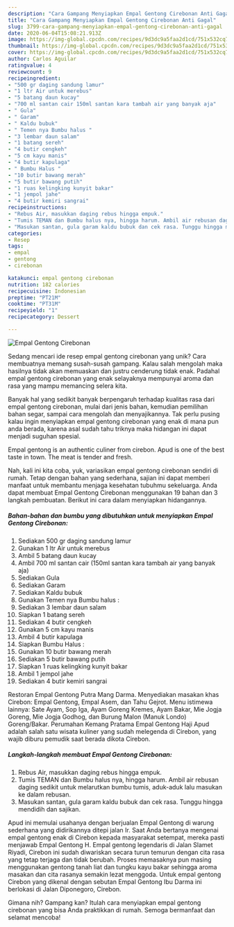 ```yaml
---
description: "Cara Gampang Menyiapkan Empal Gentong Cirebonan Anti Gagal"
title: "Cara Gampang Menyiapkan Empal Gentong Cirebonan Anti Gagal"
slug: 3799-cara-gampang-menyiapkan-empal-gentong-cirebonan-anti-gagal
date: 2020-06-04T15:08:21.913Z
image: https://img-global.cpcdn.com/recipes/9d3dc9a5faa2d1cd/751x532cq70/empal-gentong-cirebonan-foto-resep-utama.jpg
thumbnail: https://img-global.cpcdn.com/recipes/9d3dc9a5faa2d1cd/751x532cq70/empal-gentong-cirebonan-foto-resep-utama.jpg
cover: https://img-global.cpcdn.com/recipes/9d3dc9a5faa2d1cd/751x532cq70/empal-gentong-cirebonan-foto-resep-utama.jpg
author: Carlos Aguilar
ratingvalue: 4
reviewcount: 9
recipeingredient:
- "500 gr daging sandung lamur"
- "1 ltr Air untuk merebus"
- "5 batang daun kucay"
- "700 ml santan cair 150ml santan kara tambah air yang banyak aja"
- " Gula"
- " Garam"
- " Kaldu bubuk"
- " Temen nya Bumbu halus "
- "3 lembar daun salam"
- "1 batang sereh"
- "4 butir cengkeh"
- "5 cm kayu manis"
- "4 butir kapulaga"
- " Bumbu Halus "
- "10 butir bawang merah"
- "5 butir bawang putih"
- "1 ruas kelingking kunyit bakar"
- "1 jempol jahe"
- "4 butir kemiri sangrai"
recipeinstructions:
- "Rebus Air, masukkan daging rebus hingga empuk."
- "Tumis TEMAN dan Bumbu halus nya, hingga harum. Ambil air rebusan daging sedikit untuk melarutkan bumbu tumis, aduk-aduk lalu masukan ke dalam rebusan."
- "Masukan santan, gula garam kaldu bubuk dan cek rasa. Tunggu hingga mendidih dan sajikan."
categories:
- Resep
tags:
- empal
- gentong
- cirebonan

katakunci: empal gentong cirebonan 
nutrition: 182 calories
recipecuisine: Indonesian
preptime: "PT21M"
cooktime: "PT31M"
recipeyield: "1"
recipecategory: Dessert

---
```



![Empal Gentong Cirebonan](https://img-global.cpcdn.com/recipes/9d3dc9a5faa2d1cd/751x532cq70/empal-gentong-cirebonan-foto-resep-utama.jpg)

Sedang mencari ide resep empal gentong cirebonan yang unik? Cara membuatnya memang susah-susah gampang. Kalau salah mengolah maka hasilnya tidak akan memuaskan dan justru cenderung tidak enak. Padahal empal gentong cirebonan yang enak selayaknya mempunyai aroma dan rasa yang mampu memancing selera kita.

Banyak hal yang sedikit banyak berpengaruh terhadap kualitas rasa dari empal gentong cirebonan, mulai dari jenis bahan, kemudian pemilihan bahan segar, sampai cara mengolah dan menyajikannya. Tak perlu pusing kalau ingin menyiapkan empal gentong cirebonan yang enak di mana pun anda berada, karena asal sudah tahu triknya maka hidangan ini dapat menjadi suguhan spesial.

Empal gentong is an authentic culiner from cirebon. Apud is one of the best taste in town. The meat is tender and fresh.


Nah, kali ini kita coba, yuk, variasikan empal gentong cirebonan sendiri di rumah. Tetap dengan bahan yang sederhana, sajian ini dapat memberi manfaat untuk membantu menjaga kesehatan tubuhmu sekeluarga. Anda dapat membuat Empal Gentong Cirebonan menggunakan 19 bahan dan 3 langkah pembuatan. Berikut ini cara dalam menyiapkan hidangannya.

<!--inarticleads1-->

##### Bahan-bahan dan bumbu yang dibutuhkan untuk menyiapkan Empal Gentong Cirebonan:

1. Sediakan 500 gr daging sandung lamur
1. Gunakan 1 ltr Air untuk merebus
1. Ambil 5 batang daun kucay
1. Ambil 700 ml santan cair (150ml santan kara tambah air yang banyak aja)
1. Sediakan  Gula
1. Sediakan  Garam
1. Sediakan  Kaldu bubuk
1. Gunakan  Temen nya Bumbu halus :
1. Sediakan 3 lembar daun salam
1. Siapkan 1 batang sereh
1. Sediakan 4 butir cengkeh
1. Gunakan 5 cm kayu manis
1. Ambil 4 butir kapulaga
1. Siapkan  Bumbu Halus :
1. Gunakan 10 butir bawang merah
1. Sediakan 5 butir bawang putih
1. Siapkan 1 ruas kelingking kunyit bakar
1. Ambil 1 jempol jahe
1. Sediakan 4 butir kemiri sangrai


Restoran Empal Gentong Putra Mang Darma. Menyediakan masakan khas Cirebon: Empal Gentong, Empal Asem, dan Tahu Gejrot. Menu istimewa lainnya: Sate Ayam, Sop Iga, Ayam Goreng Kremes, Ayam Bakar, Mie Jogja Goreng, Mie Jogja Godhog, dan Burung Malon (Manuk Londo) Goreng/Bakar. Perumahan Kemang Pratama Empal Gentong Haji Apud adalah salah satu wisata kuliner yang sudah melegenda di Cirebon, yang wajib diburu pemudik saat berada dikota Cirebon. 

<!--inarticleads2-->

##### Langkah-langkah membuat Empal Gentong Cirebonan:

1. Rebus Air, masukkan daging rebus hingga empuk.
1. Tumis TEMAN dan Bumbu halus nya, hingga harum. Ambil air rebusan daging sedikit untuk melarutkan bumbu tumis, aduk-aduk lalu masukan ke dalam rebusan.
1. Masukan santan, gula garam kaldu bubuk dan cek rasa. Tunggu hingga mendidih dan sajikan.


Apud ini memulai usahanya dengan berjualan Empal Gentong di warung sederhana yang didirikannya ditepi jalan Ir. Saat Anda bertanya mengenai empal gentong enak di Cirebon kepada masyarakat setempat, mereka pasti menjawab Empal Gentong H. Empal gentong legendaris di Jalan Slamet Riyadi, Cirebon ini sudah diwariskan secara turun temurun dengan cita rasa yang tetap terjaga dan tidak berubah. Proses memasaknya pun masing menggunakan gentong tanah liat dan tungku kayu bakar sehingga aroma masakan dan cita rasanya semakin lezat menggoda. Untuk empal gentong Cirebon yang dikenal dengan sebutan Empal Gentong Ibu Darma ini berlokasi di Jalan Diponegoro, Cirebon. 

Gimana nih? Gampang kan? Itulah cara menyiapkan empal gentong cirebonan yang bisa Anda praktikkan di rumah. Semoga bermanfaat dan selamat mencoba!
